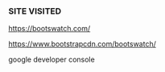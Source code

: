 ### SITE VISITED
https://bootswatch.com/

https://www.bootstrapcdn.com/bootswatch/


google developer console